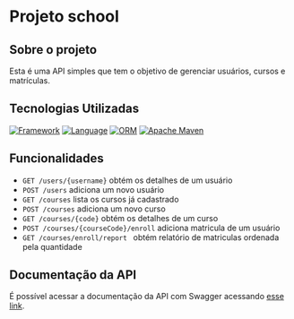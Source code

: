 # Projeto school

## Sobre o projeto

Esta é uma API simples que tem o objetivo de gerenciar usuários, cursos e matrículas.

## Tecnologias Utilizadas

[![Framework](https://img.shields.io/badge/-Spring%20Framework-brightgreen)](https://docs.spring.io/spring-framework/docs/current/reference/html/) [![Language](https://img.shields.io/badge/-Java%2011-red)](https://docs.oracle.com/en/java/javase/11/index.html) [![ORM](https://img.shields.io/badge/-Hibernate-%2359666c)](https://hibernate.org/) [![Apache Maven](https://img.shields.io/badge/-Maven-%23e36529)](https://maven.apache.org/)

## Funcionalidades

- `GET /users/{username}` obtém os detalhes de um usuário
- `POST /users` adiciona um novo usuário
- `GET /courses` lista os cursos já cadastrado
- `POST /courses` adiciona um novo curso
- `GET /courses/{code}` obtém os detalhes de um curso
- `POST /courses/{courseCode}/enroll` adiciona matricula de um usuário
- `GET /courses/enroll/report ` obtém relatório de matriculas ordenada pela quantidade

## Documentação da API

É possível acessar a documentação da API com Swagger acessando [esse link](https://hidden-castle-95268.herokuapp.com/swagger-ui.html#/).